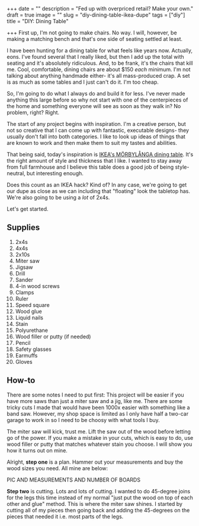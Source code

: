 +++
date = ""
description = "Fed up with overpriced retail? Make your own."
draft = true
image = ""
slug = "diy-dining-table-ikea-dupe"
tags = ["diy"]
title = "DIY: Dining Table"

+++
First up, I'm not going to make chairs. No way. I will, however, be making a matching bench and that's one side of seating settled at least.

I have been hunting for a dining table for what feels like years now. Actually, eons. I've found several that I really liked, but then I add up the total with seating and it's absolutely ridiculous. And, to be frank, it's the chairs that kill me. Cool, comfortable, dining chairs are about $150 _each_ minimum. I'm not talking about anything handmade either- it's all mass-produced crap. A set is as much as some tables and I just can't do it. I'm too cheap.

So, I'm going to do what I always do and build it for less. I've never made anything this large before so why not start with one of the centerpieces of the home and something everyone will see as soon as they walk in? No problem, right? Right.

The start of any project begins with inspiration. I'm a creative person, but not so creative that I can come up with fantastic, executable designs- they usually don't fall into both categories. I like to look up ideas of things that are known to work and then make them to suit my tastes and abilities.

That being said, today's inspiration is [IKEA's MÖRBYLÅNGA dining table](https://www.ikea.com/us/en/p/moerbylanga-table-oak-veneer-brown-stained-20293766/). It's the right amount of style and thickness that I like. I wanted to stay away from full farmhouse and I believe this table does a good job of being style-neutral, but interesting enough.

Does this count as an IKEA hack? Kind of? In any case, we're going to get our dupe as close as we can including that "floating" look the tabletop has. We're also going to be using a _lot_ of 2x4s.

Let's get started.

## Supplies

 1. 2x4s
 2. 4x4s
 3. 2x10s
 4. Miter saw
 5. Jigsaw
 6. Drill
 7. Sander
 8. 4-in wood screws
 9. Clamps
10. Ruler
11. Speed square
12. Wood glue
13. Liquid nails
14. Stain
15. Polyurethane
16. Wood filler or putty (if needed)
17. Pencil
18. Safety glasses
19. Earmuffs
20. Gloves

## How-to

There are some notes I need to put first: This project will be easier if you have more saws than just a miter saw and a jig, like me. There are some tricky cuts I made that would have been 1000x easier with something like a band saw. However, my shop space is limited as I only have half a two-car garage to work in so I need to be choosy with what tools I buy.

The miter saw will kick, trust me. Lift the saw out of the wood before letting go of the power. If you make a mistake in your cuts, which is easy to do, use wood filler or putty that matches whatever stain you choose. I will show you how it turns out on mine.

Alright, **step one** is a plan. Hammer out your measurements and buy the wood sizes you need. All mine are below:

PIC AND MEASUREMENTS AND NUMBER OF BOARDS

**Step two** is cutting. Lots and lots of cutting. I wanted to do 45-degree joins for the legs this time instead of my normal "just put the wood on top of each other and glue" method. This is where the miter saw shines. I started by cutting all of my pieces then going back and adding the 45-degrees on the pieces that needed it i.e. most parts of the legs.